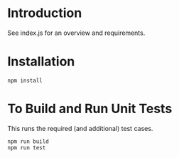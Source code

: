 
# Introduction
See index.js for an overview and requirements.

# Installation
```
npm install
```

# To Build and Run Unit Tests
This runs the required (and additional) test cases.
```
npm run build
npm run test
```
